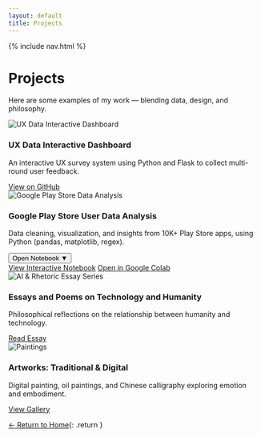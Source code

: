 ```yaml
---
layout: default
title: Projects
---
```


{% include nav.html %}

#  Projects
Here are some examples of my work — blending data, design, and philosophy.

<div class="project-grid">

  <div class="project-card">
    <img src="https://images.pexels.com/photos/3183150/pexels-photo-3183150.jpeg?w=600" alt="UX Data Interactive Dashboard">
    <h3>UX Data Interactive Dashboard</h3>
    <p>An interactive UX survey system using Python and Flask to collect multi-round user feedback.</p>
    <a href="https://github.com/Ning-Shao/Delphi-UX-Tool" target="_blank">View on GitHub</a>
  </div>

  <div class="project-card">
    <img src="{{ '/assets/images/data_analysis.jpg' | relative_url }}" alt="Google Play Store Data Analysis">
    <h3>Google Play Store User Data Analysis</h3>
    <p>Data cleaning, visualization, and insights from 10K+ Play Store apps, using Python (pandas, matplotlib, regex).</p>
    <div class="dropdown">
      <button class="dropbtn">Open Notebook ▼</button>
      <div class="dropdown-content">
        <a href="https://nbviewer.org/github/Ning-Shao/Ning-Shao.github.io/blob/main/assets/files/ux_data_analysis.ipynb" target="_blank">View Interactive Notebook</a>
        <a href="https://colab.research.google.com/github/Ning-Shao/Ning-Shao.github.io/blob/main/assets/files/ux_data_analysis.ipynb" target="_blank">Open in Google Colab</a>
      </div>
    </div>
  </div>


  <div class="project-card">
    <img src="https://images.pexels.com/photos/8386440/pexels-photo-8386440.jpeg?w=600" alt="AI & Rhetoric Essay Series">
    <h3>Essays and Poems on Technology and Humanity</h3>
    <p>Philosophical reflections on the relationship between humanity and technology.</p>
    <a href="#">Read Essay</a>
  </div>

  <div class="project-card">
    <img src="{{ '/assets/files/images/painting_brushes.jpg' | relative_url }}" alt="Paintings">
    <h3>Artworks: Traditional & Digital</h3>
    <p>Digital painting, oil paintings, and Chinese calligraphy exploring emotion and embodiment.</p>
    <a href="#">View Gallery</a>
  </div>

</div>


[← Return to Home](/){: .return }
